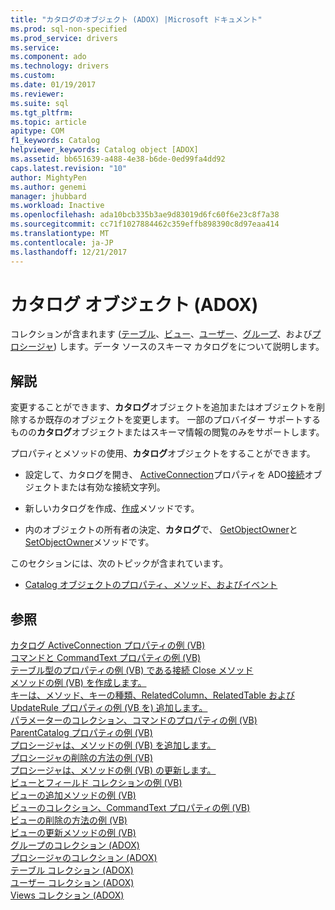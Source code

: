 ```yaml
---
title: "カタログのオブジェクト (ADOX) |Microsoft ドキュメント"
ms.prod: sql-non-specified
ms.prod_service: drivers
ms.service: 
ms.component: ado
ms.technology: drivers
ms.custom: 
ms.date: 01/19/2017
ms.reviewer: 
ms.suite: sql
ms.tgt_pltfrm: 
ms.topic: article
apitype: COM
f1_keywords: Catalog
helpviewer_keywords: Catalog object [ADOX]
ms.assetid: bb651639-a488-4e38-b6de-0ed99fa4dd92
caps.latest.revision: "10"
author: MightyPen
ms.author: genemi
manager: jhubbard
ms.workload: Inactive
ms.openlocfilehash: ada10bcb335b3ae9d83019d6fc60f6e23c8f7a38
ms.sourcegitcommit: cc71f1027884462c359effb898390c8d97eaa414
ms.translationtype: MT
ms.contentlocale: ja-JP
ms.lasthandoff: 12/21/2017
---
```

# <a name="catalog-object-adox"></a>カタログ オブジェクト (ADOX)
コレクションが含まれます ([テーブル](../../../ado/reference/adox-api/tables-collection-adox.md)、[ビュー](../../../ado/reference/adox-api/views-collection-adox.md)、[ユーザー](../../../ado/reference/adox-api/users-collection-adox.md)、[グループ](../../../ado/reference/adox-api/groups-collection-adox.md)、および[プロシージャ](../../../ado/reference/adox-api/procedures-collection-adox.md)) します。データ ソースのスキーマ カタログをについて説明します。  
  
## <a name="remarks"></a>解説  
 変更することができます、**カタログ**オブジェクトを追加またはオブジェクトを削除するか既存のオブジェクトを変更します。 一部のプロバイダー サポートするものの**カタログ**オブジェクトまたはスキーマ情報の閲覧のみをサポートします。  
  
 プロパティとメソッドの使用、**カタログ**オブジェクトをすることができます。  
  
-   設定して、カタログを開き、 [ActiveConnection](../../../ado/reference/adox-api/activeconnection-property-adox.md)プロパティを ADO[接続](../../../ado/reference/ado-api/connection-object-ado.md)オブジェクトまたは有効な接続文字列。  
  
-   新しいカタログを作成、[作成](../../../ado/reference/adox-api/create-method-adox.md)メソッドです。  
  
-   内のオブジェクトの所有者の決定、**カタログ**で、 [GetObjectOwner](../../../ado/reference/adox-api/getobjectowner-method-adox.md)と[SetObjectOwner](../../../ado/reference/adox-api/setobjectowner-method.md)メソッドです。  
  
 このセクションには、次のトピックが含まれています。  
  
-   [Catalog オブジェクトのプロパティ、メソッド、およびイベント](../../../ado/reference/adox-api/catalog-object-properties-methods-and-events.md)  
  
## <a name="see-also"></a>参照  
 [カタログ ActiveConnection プロパティの例 (VB)](../../../ado/reference/adox-api/catalog-activeconnection-property-example-vb.md)   
 [コマンドと CommandText プロパティの例 (VB)](../../../ado/reference/adox-api/command-and-commandtext-properties-example-vb.md)   
 [テーブル型のプロパティの例 (VB) である接続 Close メソッド](../../../ado/reference/adox-api/connection-close-method-table-type-property-example-vb.md)   
 [メソッドの例 (VB) を作成します。](../../../ado/reference/adox-api/create-method-example-vb.md)   
 [キーは、メソッド、キーの種類、RelatedColumn、RelatedTable および UpdateRule プロパティの例 (VB を) 追加します。](../../../ado/reference/adox-api/keys-append-method-key-type-relatedcolumn-relatedtable-example-vb.md)   
 [パラメーターのコレクション、コマンドのプロパティの例 (VB)](../../../ado/reference/adox-api/parameters-collection-command-property-example-vb.md)   
 [ParentCatalog プロパティの例 (VB)](../../../ado/reference/adox-api/parentcatalog-property-example-vb.md)   
 [プロシージャは、メソッドの例 (VB) を追加します。](../../../ado/reference/adox-api/procedures-append-method-example-vb.md)   
 [プロシージャの削除の方法の例 (VB)](../../../ado/reference/adox-api/procedures-delete-method-example-vb.md)   
 [プロシージャは、メソッドの例 (VB) の更新します。](../../../ado/reference/adox-api/procedures-refresh-method-example-vb.md)   
 [ビューとフィールド コレクションの例 (VB)](../../../ado/reference/adox-api/views-and-fields-collections-example-vb.md)   
 [ビューの追加メソッドの例 (VB)](../../../ado/reference/adox-api/views-append-method-example-vb.md)   
 [ビューのコレクション、CommandText プロパティの例 (VB)](../../../ado/reference/adox-api/views-collection-commandtext-property-example-vb.md)   
 [ビューの削除の方法の例 (VB)](../../../ado/reference/adox-api/views-delete-method-example-vb.md)   
 [ビューの更新メソッドの例 (VB)](../../../ado/reference/adox-api/views-refresh-method-example-vb.md)   
 [グループのコレクション (ADOX)](../../../ado/reference/adox-api/groups-collection-adox.md)   
 [プロシージャのコレクション (ADOX)](../../../ado/reference/adox-api/procedures-collection-adox.md)   
 [テーブル コレクション (ADOX)](../../../ado/reference/adox-api/tables-collection-adox.md)   
 [ユーザー コレクション (ADOX)](../../../ado/reference/adox-api/users-collection-adox.md)   
 [Views コレクション (ADOX)](../../../ado/reference/adox-api/views-collection-adox.md)
